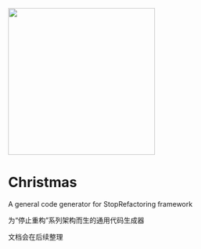 <img src="https://raw.githubusercontents.com/YiiGaa/Trick/master/Prop/Common/Img/logo.png" width="300"/>

# Christmas
A general code generator for StopRefactoring framework

为“停止重构”系列架构而生的通用代码生成器

文档会在后续整理
